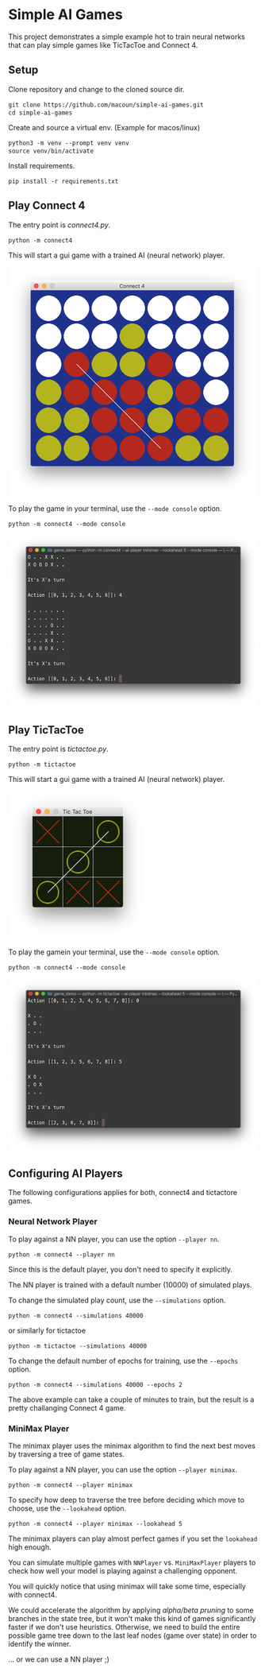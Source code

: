 # Simple AI Games

This project demonstrates a simple example hot to train neural networks 
that can play simple games like TicTacToe and Connect 4.

## Setup

Clone repository and change to the cloned source dir.

    git clone https://github.com/macoun/simple-ai-games.git
    cd simple-ai-games

Create and source a virtual env. (Example for macos/linux)

    python3 -m venv --prompt venv venv
    source venv/bin/activate

Install requirements.

    pip install -r requirements.txt

## Play Connect 4

The entry point is _connect4.py_.

    python -m connect4

This will start a gui game with a trained AI (neural network) player.

![connect4-window](images/connect4-window.png)

To play the game in your terminal, use the `--mode console` option.

    python -m connect4 --mode console

![connect4-console](images/connect4-console.png)

## Play TicTacToe

The entry point is _tictactoe.py_.

    python -m tictactoe

This will start a gui game with a trained AI (neural network) player.

![tictactoe-window](images/tictactoe-window.png)

To play the gamein your terminal, use the `--mode console` option.

    python -m connect4 --mode console

![tictactoe-console](images/tictactoe-console.png)

## Configuring AI Players

The following configurations applies for both, connect4 and tictactore games.

### Neural Network Player

To play against a NN player, you can use the option `--player nn`.

    python -m connect4 --player nn

Since this is the default player, you don't need to specify it explicitly.

The NN player is trained with a default number (10000) of simulated plays. 

To change the simulated play count, use the `--simulations` option.

    python -m connect4 --simulations 40000

or similarly for tictactoe

    python -m tictactoe --simulations 40000

To change the default number of epochs for training, use the `--epochs` option.

    python -m connect4 --simulations 40000 --epochs 2

The above example can take a couple of minutes to train, 
but the result is a pretty challanging Connect 4 game.

### MiniMax Player

The minimax player uses the minimax algorithm to find the next 
best moves by traversing a tree of game states. 

To play against a NN player, you can use the option `--player minimax`.

    python -m connect4 --player minimax

To specify how deep to traverse the tree before deciding 
which move to choose, use the `--lookahead` option.

    python -m connect4 --player minimax --lookahead 5

The minimax players can play almost perfect games if you 
set the `lookahead` high enough.

You can simulate multiple games with `NNPlayer` vs. `MiniMaxPlayer` 
players to check how well your model is playing against
a challenging opponent.

You will quickly notice that using minimax will take some time,
especially with connect4. 

We could accelerate the algorithm by applying 
_alpha/beta pruning_ to some branches in the state tree,
but it won't make this kind of games significantly faster
if we don't use heuristics. Otherwise, we need to build 
the entire possible game tree down to the last leaf nodes 
(game over state) in order to identify the winner. 

... or we can use a NN player ;)




